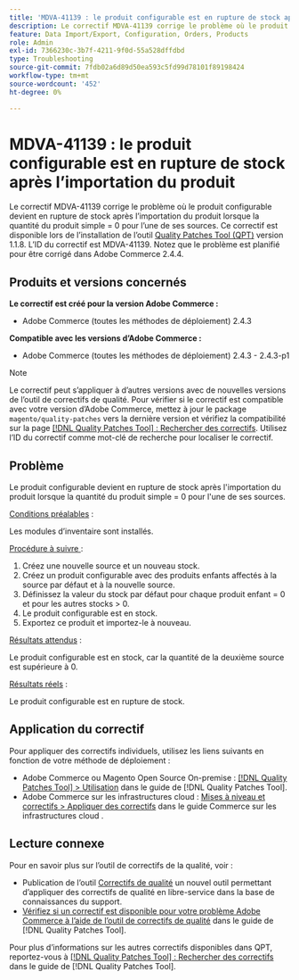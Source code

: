 ```yaml
---
title: 'MDVA-41139 : le produit configurable est en rupture de stock après l’importation du produit'
description: Le correctif MDVA-41139 corrige le problème où le produit configurable devient en rupture de stock après l’importation du produit lorsque la quantité du produit simple = 0 pour l’une de ses sources. Ce correctif est disponible lorsque l’outil [Outil de correctifs de la qualité (QPT)](https://experienceleague.adobe.com/fr/docs/commerce-operations/tools/quality-patches-tool/quality-patches-tool-to-self-serve-quality-patches) 1.1.8 est installé. L’ID du correctif est MDVA-41139. Notez que le problème est planifié pour être corrigé dans Adobe Commerce 2.4.4.
feature: Data Import/Export, Configuration, Orders, Products
role: Admin
exl-id: 7366230c-3b7f-4211-9f0d-55a528dffdbd
type: Troubleshooting
source-git-commit: 7fdb02a6d89d50ea593c5fd99d78101f89198424
workflow-type: tm+mt
source-wordcount: '452'
ht-degree: 0%

---
```


# MDVA-41139 : le produit configurable est en rupture de stock après l’importation du produit

Le correctif MDVA-41139 corrige le problème où le produit configurable devient en rupture de stock après l’importation du produit lorsque la quantité du produit simple = 0 pour l’une de ses sources. Ce correctif est disponible lors de l’installation de l’outil [Quality Patches Tool (QPT)](https://experienceleague.adobe.com/fr/docs/commerce-operations/tools/quality-patches-tool/quality-patches-tool-to-self-serve-quality-patches) version 1.1.8. L’ID du correctif est MDVA-41139. Notez que le problème est planifié pour être corrigé dans Adobe Commerce 2.4.4.

## Produits et versions concernés

**Le correctif est créé pour la version Adobe Commerce :**

* Adobe Commerce (toutes les méthodes de déploiement) 2.4.3

**Compatible avec les versions d’Adobe Commerce :**

* Adobe Commerce (toutes les méthodes de déploiement) 2.4.3 - 2.4.3-p1

>[!NOTE]
>
>Le correctif peut s’appliquer à d’autres versions avec de nouvelles versions de l’outil de correctifs de qualité. Pour vérifier si le correctif est compatible avec votre version d’Adobe Commerce, mettez à jour le package `magento/quality-patches` vers la dernière version et vérifiez la compatibilité sur la page [[!DNL Quality Patches Tool] : Rechercher des correctifs](https://experienceleague.adobe.com/fr/docs/commerce-operations/tools/quality-patches-tool/quality-patches-tool-to-self-serve-quality-patches). Utilisez l’ID du correctif comme mot-clé de recherche pour localiser le correctif.

## Problème

Le produit configurable devient en rupture de stock après l&#39;importation du produit lorsque la quantité du produit simple = 0 pour l&#39;une de ses sources.

<u>Conditions préalables</u> :

Les modules d’inventaire sont installés.

<u>Procédure à suivre </u> :

1. Créez une nouvelle source et un nouveau stock.
1. Créez un produit configurable avec des produits enfants affectés à la source par défaut et à la nouvelle source.
1. Définissez la valeur du stock par défaut pour chaque produit enfant = 0 et pour les autres stocks > 0.
1. Le produit configurable est en stock.
1. Exportez ce produit et importez-le à nouveau.

<u>Résultats attendus</u> :

Le produit configurable est en stock, car la quantité de la deuxième source est supérieure à 0.

<u>Résultats réels</u> :

Le produit configurable est en rupture de stock.

## Application du correctif

Pour appliquer des correctifs individuels, utilisez les liens suivants en fonction de votre méthode de déploiement :

* Adobe Commerce ou Magento Open Source On-premise : [[!DNL Quality Patches Tool] > Utilisation](/help/tools/quality-patches-tool/usage.md) dans le guide de [!DNL Quality Patches Tool].
* Adobe Commerce sur les infrastructures cloud : [Mises à niveau et correctifs > Appliquer des correctifs](https://experienceleague.adobe.com/docs/commerce-cloud-service/user-guide/develop/upgrade/apply-patches.html?lang=fr) dans le guide Commerce sur les infrastructures cloud .

## Lecture connexe

Pour en savoir plus sur l’outil de correctifs de la qualité, voir :

* Publication de l’outil [Correctifs de qualité](https://experienceleague.adobe.com/fr/docs/commerce-operations/tools/quality-patches-tool/quality-patches-tool-to-self-serve-quality-patches) un nouvel outil permettant d’appliquer des correctifs de qualité en libre-service dans la base de connaissances du support.
* [Vérifiez si un correctif est disponible pour votre problème Adobe Commerce à l’aide de l’outil de correctifs de qualité](/help/tools/quality-patches-tool/patches-available-in-qpt/check-patch-for-magento-issue-with-magento-quality-patches.md) dans le guide de [!DNL Quality Patches Tool].

Pour plus d’informations sur les autres correctifs disponibles dans QPT, reportez-vous à [[!DNL Quality Patches Tool] : Rechercher des correctifs](https://experienceleague.adobe.com/tools/commerce-quality-patches/index.html?lang=fr) dans le guide de [!DNL Quality Patches Tool].
